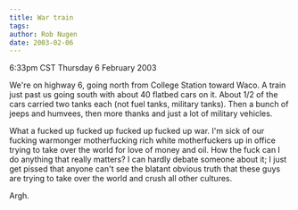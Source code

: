```yaml
---
title: War train
tags: 
author: Rob Nugen
date: 2003-02-06
---
```


<p class=date>6:33pm CST Thursday 6 February 2003</p>

<p>We're on highway 6, going north from College Station toward Waco.
A train just past us going south with about 40 flatbed cars on it.
About 1/2 of the cars carried two tanks each (not fuel tanks, military
tanks).  Then a bunch of jeeps and humvees, then more thanks and just
a lot of military vehicles.</p>

<p>What a  fucked up fucked up fucked  up fucked up war.   I'm sick of
our  fucking warmonger  motherfucking rich  white motherfuckers  up in
office trying to  take over the world for love of  money and oil.  How
the fuck can  I do anything that really matters?   I can hardly debate
someone about it; I just get  pissed that anyone can't see the blatant
obvious truth  that these guys are  trying to take over  the world and
crush all other cultures.</p>

<p>Argh.</p>
